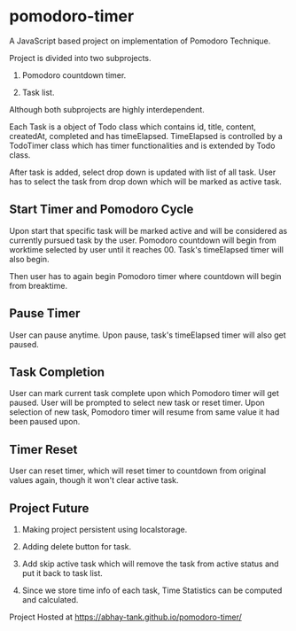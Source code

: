# pomodoro-timer

A JavaScript based project on implementation of Pomodoro Technique.

Project is divided into two subprojects.

1. Pomodoro countdown timer.

2. Task list.

Although both subprojects are highly interdependent.

Each Task is a object of Todo class which contains id, title, content, createdAt, completed and has timeElapsed. TimeElapsed is controlled by a TodoTimer class which has timer functionalities and is extended by Todo class.

After task is added, select drop down is updated with list of all task. User has to select the task from drop down which will be marked as active task.

## Start Timer and Pomodoro Cycle

Upon start that specific task will be marked active and will be considered as currently pursued task by the user. Pomodoro countdown will begin from worktime selected by user until it reaches 00. Task's timeElapsed timer will also begin.

Then user has to again begin Pomodoro timer where countdown will begin from breaktime.

## Pause Timer

User can pause anytime. Upon pause, task's timeElapsed timer will also get paused.

## Task Completion

User can mark current task complete upon which Pomodoro timer will get paused. User will be prompted to select new task or reset timer. Upon selection of new task, Pomodoro timer will resume from same value it had been paused upon.

## Timer Reset

User can reset timer, which will reset timer to countdown from original values again, though it won't clear active task.

## Project Future

1. Making project persistent using localstorage.

2. Adding delete button for task.

3. Add skip active task which will remove the task from active status and put it back to task list.

4. Since we store time info of each task, Time Statistics can be computed and calculated.

Project Hosted at https://abhay-tank.github.io/pomodoro-timer/
